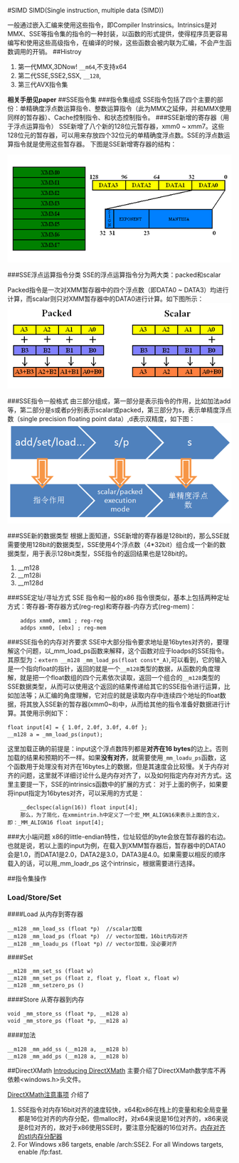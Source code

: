 #SIMD
SIMD(Single instruction, multiple data (SIMD))

一般通过嵌入汇编来使用这些指令，即Compiler Instrinsics。Intrinsics是对MMX、SSE等指令集的指令的一种封装，以函数的形式提供，使得程序员更容易编写和使用这些高级指令，在编译的时候，这些函数会被内联为汇编，不会产生函数调用的开销。
##Histroy
1.	第一代MMX,3DNow! ``__m64``,不支持x64
2.	第二代SSE,SSE2,SSX, ``__128``,
3.	第三代AVX指令集

**相关手册见paper**
##SSE指令集
###指令集组成
SSE指令包括了四个主要的部份：单精确度浮点数运算指令、整数运算指令（此为MMX之延伸，并和MMX使用同样的暂存器）、Cache控制指令、和状态控制指令。
###SSE新增的寄存器（用于浮点运算指令）
SSE新增了八 ​​个新的128位元暂存器，xmm0 ~ xmm7。这些128位元的暂存器，可以用来存放四个32位元的单精确度浮点数。SSE的浮点数运算指令就是使用这些暂存器。
下图是SSE新增寄存器的结构：

![SSE新增寄存器的结构](Picture/SIMD/SSEinstrics.png)

###SSE浮点运算指令分类
SSE的浮点运算指令分为两大类：packed和scalar

Packed指令是一次对XMM暂存器中的四个浮点数（即DATA0 ~ DATA3）均进行计算，而scalar则只对XMM暂存器中的DATA0进行计算。如下图所示：
![PackedVsScalar](Picture/SIMD/PackedVsScalar.gif)

###SSE指令一般格式
由三部分组成，第一部分是表示指令的作用，比如加法add等，第二部分是s或者p分别表示scalar或packed，第三部分为s，表示单精度浮点数（single precision floating point data）,d表示双精度，如下图：
![Add](Picture/SIMD/add.gif)

###SSE新的数据类型
根据上面知道，SSE新增的寄存器是128bit的，那么SSE就需要使用128bit的数据类型，SSE使用4个浮点数（4*32bit）组合成一个新的数据类型，用于表示128bit类型，SSE指令的返回结果也是128bit的。
1.	__m128
2.	__m128i
3.	__m128d

###SSE定址/寻址方式
SSE 指令和一般的x86 指令很类似，基本上包括两种定址方式：寄存器-寄存器方式(reg-reg)和寄存器-内存方式(reg-mem)：

		addps xmm0, xmm1 ; reg-reg
		addps xmm0, [ebx] ; reg-mem

###SSE指令的内存对齐要求
SSE中大部分指令要求地址是16bytes对齐的，要理解这个问题，以_mm_load_ps函数来解释，这个函数对应于loadps的SSE指令。其原型为：``extern __m128 _mm_load_ps(float const*_A)``,可以看到，它的输入是一个指向float的指针，返回的就是一个``__m128``类型的数据，从函数的角度理解，就是把一个float数组的四个元素依次读取，返回一个组合的``__m128``类型的SSE数据类型，从而可以使用这个返回的结果传递给其它的SSE指令进行运算，比如加法等；从汇编的角度理解，它对应的就是读取内存中连续四个地址的float数据，将其放入SSE新的暂存器(xmm0~8)中，从而给其他的指令准备好数据进行计算。其使用示例如下：

	float input[4] = { 1.0f, 2.0f, 3.0f, 4.0f };  
	__m128 a = _mm_load_ps(input);  

这里加载正确的前提是：input这个浮点数阵列都是**对齐在16 bytes**的边上。否则加载的结果和预期的不一样。如果**没有对齐**，就需要使用``_mm_loadu_ps``函数，这个函数用于处理没有对齐在16bytes上的数据，但是其速度会比较慢。关于内存对齐的问题，这里就不详细讨论什么是内存对齐了，以及如何指定内存对齐方式。这里主要提一下，SSE的intrinsics函数中的扩展的方式：
对于上面的例子，如果要将input指定为16bytes对齐，可以采用的方式是：

		__declspec(align(16)) float input[4];
		那么，为了简化，在xmmintrin.h中定义了一个宏_MM_ALIGN16来表示上面的含义，即：_MM_ALIGN16 float input[4];

###大小端问题
x86的little-endian特性，位址较低的byte会放在暂存器的右边。也就是说，若以上面的input为例，在载入到XMM暂存器后，暂存器中的DATA0会是1.0，而DATA1是2.0，DATA2是3.0，DATA3是4.0。如果需要以相反的顺序载入的话，可以用_mm_loadr_ps 这个intrinsic，根据需要进行选择。

##指令集操作
### Load/Store/Set
####Load
从内存到寄存器

	__m128 _mm_load_ss (float *p)  //scalar加载 
	__m128 _mm_load_ps (float *p)  // vector加载，16bit内存对齐
	__m128 _mm_loadu_ps (float *p) // vector加载，没必要对齐

####Set

	__m128 _mm_set_ss (float w)  
	__m128 _mm_set_ps (float z, float y, float x, float w) 
	__m128 _mm_setzero_ps ()  

####Store
从寄存器到内存

	void _mm_store_ss (float *p, __m128 a)  
	void _mm_store_ps (float *p, __m128 a)  

####加法
	
	__m128 _mm_add_ss (__m128 a, __m128 b)  
	__m128 _mm_add_ps (__m128 a, __m128 b)  













##DirectXMath
[Introducing DirectXMath](https://blogs.msdn.microsoft.com/chuckw/2012/03/26/introducing-directxmath/) 主要介绍了DirectXMath数学库不再依赖<windows.h>头文件。

[DirectXMath注意事项](https://msdn.microsoft.com/en-us/library/windows/desktop/ee418732(v=vs.85).aspx#Properly_Align_Alloc) 介绍了

1.	SSE指令对内存16bit对齐的速度较快，x64和x86在栈上的变量和和全局变量都是16位对齐的内存分配，但malloc时，对x64来说是16位对齐的，x86来说是8位对齐的，故对于x86使用SSE时，要注意分配器的16位对齐。[内存对齐的stl内存分配器](https://blogs.msdn.microsoft.com/vcblog/2008/08/28/the-mallocator/)
2.	For Windows x86 targets, enable /arch:SSE2. For all Windows targets, enable /fp:fast.